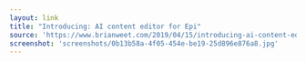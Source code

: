 ```yaml
---
layout: link
title: "Introducing: AI content editor for Epi"
source: 'https://www.brianweet.com/2019/04/15/introducing-ai-content-editor.html'
screenshot: 'screenshots/0b13b58a-4f05-454e-be19-25d896e876a8.jpg'
---
```


